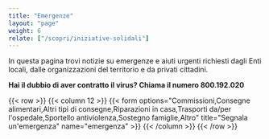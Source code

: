 ```yaml
---
title: "Emergenze"
layout: "page"
weight: 6
relate: ["/scopri/iniziative-solidali"]
---
```


In questa pagina trovi notizie su emergenze e aiuti urgenti richiesti dagli Enti locali, dalle organizzazioni del territorio e da privati cittadini.

**Hai il dubbio di aver contratto il virus? Chiama il numero 800.192.020**

{{< row >}}
    {{< column 12 >}}
        {{< form options="Commissioni,Consegne alimentari,Altri tipi di consegne,Riparazioni in casa,Trasporti da/per l\'ospedale,Sportello antiviolenza,Sostegno famiglie,Altro" title="Segnala un'emergenza" name="emergenza" >}}
    {{< /column >}}
{{< /row >}}
